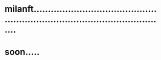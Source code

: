 # milanft....................................................................................................
# soon.....
